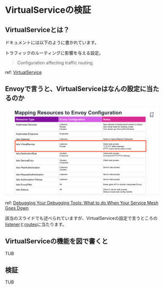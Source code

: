 # VirtualServiceの検証

## VirtualServiceとは？

ドキュメントには以下のように書かれています。

トラフィックのルーティングに影響を与える設定。

> Configuration affecting traffic routing.

ref: [VirtualService](https://istio.io/latest/docs/reference/config/networking/virtual-service/#VirtualService)

## Envoyで言うと、VirtualServiceはなんの設定に当たるのか

![VirtualServiceとEnvoyの関係性](../../image/8.png)

ref: [Debugging Your Debugging Tools: What to do When Your Service Mesh Goes Down](https://www.slideshare.net/slideshow/debugging-your-debugging-tools-what-to-do-when-your-service-mesh-goes-down/237797183#19)

該当のスライドでも述べられていますが、VirtualServiceの設定で言うところの[listener](https://www.envoyproxy.io/docs/envoy/latest/configuration/listeners/listeners)と[routes](https://www.envoyproxy.io/docs/envoy/latest/api-v3/http_routes/http_routes)に当たります。

## VirtualServiceの機能を図で書くと

TUB

## 検証

TUB
